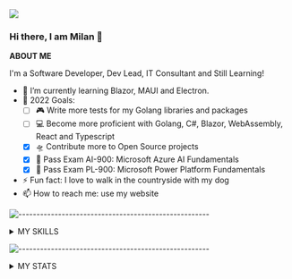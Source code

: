 <img src="https://metrics.lecoq.io/lesichkovm?template=classic&base=header%2C%20activity%2C%20community%2C%20repositories%2C%20metadata&base.indepth=false&base.hireable=false&base.skip=false&config.timezone=Europe%2FLondon&config.display=wide" />


### Hi there, I am Milan 👋

<!--
**lesichkovm/lesichkovm** is a ✨ _special_ ✨ repository because its `README.md` (this file) appears on your GitHub profile.

Here are some ideas to get you started:

- 🔭 I’m currently working on ...
- 🌱 I’m currently learning ...
- 👯 I’m looking to collaborate on ...
- 🤔 I’m looking for help with ...
- 💬 Ask me about ...
- 😄 Pronouns: ...
- ⚡ Fun fact: ...
-->


**ABOUT ME**

I'm a Software Developer, Dev Lead, IT Consultant and Still Learning!
- 🌱 I’m currently learning Blazor, MAUI and Electron.
- 🥅 2022 Goals: 
  - [ ] 🎮 Write more tests for my Golang libraries and packages
  - [ ] 💻 Become more proficient with Golang, C#, Blazor, WebAssembly, React and Typescript
  - [x] 🛸 Contribute more to Open Source projects
  - [x] 📄 Pass Exam AI-900: Microsoft Azure AI Fundamentals
  - [x] 📄 Pass Exam PL-900: Microsoft Power Platform Fundamentals
- ⚡ Fun fact: I love to walk in the countryside with my dog
- 📫 How to reach me: use my website

![-----------------------------------------------------](https://raw.githubusercontent.com/andreasbm/readme/master/assets/lines/aqua.png)

<details>
  <summary>MY SKILLS </summary>
  
  <div align="center"><i>Languages, Frameworks and Databases are ordered by proficiency (highest to lowest)</i></div>
  
  <div align="center" style="margin: 10px 0px 10px 0px;"><b>Languages</b></div>
  
  <div align="center" style="margin: 10px 0px 10px 0px;">
    <img alt="Java" title="Java" width="35px" src="https://cdn.jsdelivr.net/gh/devicons/devicon/icons/java/java-original.svg" />
    <img alt="JavaScript" title="JavaScript" width="35px" src="https://cdn.jsdelivr.net/gh/devicons/devicon/icons/javascript/javascript-original.svg" />
    <img alt="C#" title="C#" width="35px" src="https://cdn.jsdelivr.net/gh/devicons/devicon/icons/csharp/csharp-original.svg" />
    <img alt="Bash" title="Bash" width="35px" src="https://cdn.jsdelivr.net/gh/devicons/devicon/icons/bash/bash-original.svg" />
    <img alt="HTML5" title="HTML5" width="35px" src="https://cdn.jsdelivr.net/gh/devicons/devicon/icons/html5/html5-original.svg" />
    <img alt="PHP" title="PHP" width="35px" src="https://cdn.jsdelivr.net/gh/devicons/devicon/icons/php/php-original.svg" />
    <img alt="CSS3" title="CSS3" width="35px" src="https://cdn.jsdelivr.net/gh/devicons/devicon/icons/css3/css3-original.svg" />
    <img alt="Golang" title="Golang" width="35px" src="https://cdn.jsdelivr.net/gh/devicons/devicon/icons/go/go-original.svg" />
  </div>
  
  <div align="center" style="margin: 10px 0px 10px 0px;"><b>Frameworks and Libraries</b></div>
  
  <div align="center" style="margin: 10px 0px 10px 0px;">
    <img alt=".NET" title="Svelte" width="35px" src="https://cdn.jsdelivr.net/gh/devicons/devicon/icons/dotnet/dotnet-original.svg" />
    <img alt="Vue" title="Vue" width="35px" src="https://cdn.jsdelivr.net/gh/devicons/devicon/icons/vuejs/vuejs-original.svg" />
    <img alt="Laravel" title="Laravel" width="35px" src="https://cdn.jsdelivr.net/gh/devicons/devicon/icons/laravel/laravel-plain.svg" />
    <img alt="Discord.js" title="Discord.js" width="35px" src="https://cdn.jsdelivr.net/gh/devicons/devicon/icons/discordjs/discordjs-original.svg" />
    <img alt="Node.js" title="Node.js" width="35px" src="https://cdn.jsdelivr.net/gh/devicons/devicon/icons/nodejs/nodejs-original.svg" />
    <img alt="React" title="React" width="35px" src="https://cdn.jsdelivr.net/gh/devicons/devicon/icons/react/react-original.svg" />
    <img alt="Meteor" title="Meteor" width="35px" src="https://cdn.jsdelivr.net/gh/devicons/devicon/icons/meteor/meteor-original.svg" />
  </div>

  <div align="center" style="margin: 10px 0px 10px 0px;"><b>Databases</b></div>
  
  <div align="center" style="margin: 10px 0px 10px 0px;">
    <img alt="Azure SQL Database" title="Azure SQL Database" width="35px" src="https://code.benco.io/icon-collection/azure-docs/sql-database.svg" />
    <img alt="MariaDB" title="MariaDB" width="35px" src="https://mariadb.com/wp-content/uploads/2019/11/mariadb-logo-vertical_blue.svg" />
    <img alt="MySQL" title="MySQL" width="35px" src="https://cdn.jsdelivr.net/gh/devicons/devicon/icons/mysql/mysql-original.svg" />
    <img alt="SQLite" title="SQLite" width="35px" src="https://cdn.jsdelivr.net/gh/devicons/devicon/icons/sqlite/sqlite-original.svg" />
    <img alt="MongoDB" title="MongoDB" width="35px" src="https://cdn.jsdelivr.net/gh/devicons/devicon/icons/mongodb/mongodb-original.svg" />
  </div>

  <div align="center" style="margin: 10px 0px 10px 0px;"><b>IDE's and Code Editors</b></div>
  
  <div align="center" style="margin: 10px 0px 10px 0px;">
    <img alt="Visual Studio Code" title="Visual Studio Code" width="35px" src="https://cdn.jsdelivr.net/gh/devicons/devicon/icons/vscode/vscode-original.svg" />
    <img alt="Android Studio" title="Android Studio" width="35px" src="https://cdn.jsdelivr.net/gh/devicons/devicon/icons/androidstudio/androidstudio-original.svg" />
    <img alt="WebStorm" title="WebStorm" width="35px" src="https://cdn.freebiesupply.com/logos/large/2x/webstorm-icon-logo-svg-vector.svg" />
    <img alt="PHPStorm" title="PHPStorm" width="35px" src="https://cdn.freebiesupply.com/logos/large/2x/phpstorm-1-logo-svg-vector.svg" />
    <img alt="IntelliJ" title="IntelliJ" width="35px" src="https://cdn.freebiesupply.com/logos/large/2x/intellij-idea-1-logo-svg-vector.svg" />
    <img alt="Netbeans" title="Netbeans" width="35px" src="https://upload.wikimedia.org/wikipedia/commons/9/98/Apache_NetBeans_Logo.svg" />
    <img alt="Visual Studio" title="Visual Studio" width="35px" src="https://cdn.jsdelivr.net/gh/devicons/devicon/icons/visualstudio/visualstudio-plain.svg" />
  </div>
    
  <div align="center" style="margin: 10px 0px 10px 0px;"><b>Tools</b></div>
  
  <div align="center" style="margin: 10px 0px 10px 0px;">
    <img alt="Git" title="Git" width="35px" src="https://cdn.jsdelivr.net/gh/devicons/devicon/icons/git/git-original.svg" />
    <picture>
      <source media="(prefers-color-scheme: dark)" srcset="https://user-images.githubusercontent.com/43886029/180790910-37fc43da-eb83-4db6-9079-469fe83be1d5.svg">
      <img alt="GitHub" title="GitHub" width="35px"  src="https://cdn.jsdelivr.net/gh/devicons/devicon/icons/github/github-original.svg">
    </picture>
    <img alt="GitLab" title="GitLab" width="35px" src="https://cdn.jsdelivr.net/gh/devicons/devicon/icons/gitlab/gitlab-original.svg" />
    <img alt="BitBucket" title="BitBucket" width="35px" src="https://cdn.jsdelivr.net/gh/devicons/devicon/icons/bitbucket/bitbucket-original.svg" />
    <img alt="Azure DevOps" title="Azure DevOps" width="35px" src="https://cdn.jsdelivr.net/npm/simple-icons@3.13.0/icons/azuredevops.svg" />
    <img alt="Azure" title="Azure" width="35px" src="https://cdn.jsdelivr.net/gh/devicons/devicon/icons/azure/azure-original.svg" />
    <img alt="Azure Data Factory" title="Azure Data Factory" width="35px" src="https://code.benco.io/icon-collection/azure-docs/data-factory.svg" />
    <img alt="Azure Logic Apps" title="Azure Logic Apps" width="35px" src="https://code.benco.io/icon-collection/azure-docs/logic-apps.svg" />
    <img alt="Power BI" title="Power BI" width="35px" src="https://powerbi.microsoft.com/pictures/application-logos/svg/powerbi.svg" />
    <img alt="Jira" title="Jira" width="35px" src="https://cdn.jsdelivr.net/gh/devicons/devicon/icons/jira/jira-original.svg" />
    <img alt="Confluence" title="Confluence" width="35px" src="https://cdn.jsdelivr.net/gh/devicons/devicon/icons/confluence/confluence-original.svg" />
    <img alt="Trello" title="Trello" width="35px" src="https://cdn.jsdelivr.net/gh/devicons/devicon/icons/trello/trello-plain.svg" />
    <img alt="IFTTT" title="IFTTT" width="35px" src="https://cdn.jsdelivr.net/gh/devicons/devicon/icons/ifttt/ifttt-original.svg" />
    <img alt="Jenkins" title="Jenkins" width="35px" src="https://cdn.jsdelivr.net/gh/devicons/devicon/icons/jenkins/jenkins-original.svg" />
  </div>

  <div align="center" style="margin: 10px 0px 10px 0px;"><b>Operating Systems</b></div>

  <div align="center" style="margin: 10px 0px 10px 0px;">
    <img alt="Windows 10" title="Windows 10" width="35px" src="https://upload.wikimedia.org/wikipedia/commons/4/48/Windows_logo_-_2012_%28dark_blue%29.svg" />
    <img alt="Linux" title="Linux" width="35px" src="https://cdn.jsdelivr.net/gh/devicons/devicon/icons/linux/linux-original.svg" />
    <img alt="Ubuntu" title="Ubuntu" width="35px" src="https://cdn.jsdelivr.net/gh/devicons/devicon/icons/ubuntu/ubuntu-plain.svg" />
  </div>
</details>
  
 ![-----------------------------------------------------](https://raw.githubusercontent.com/andreasbm/readme/master/assets/lines/aqua.png)

  
<details>
  <summary>MY STATS</summary>  
  
  <img align="left" width="100%" alt="lesichkovm's GitHub Stats" src="https://github-readme-stats.vercel.app/api?username=lesichkovm&&theme=react-dark&show_icons=true&hide_border=true&bg_color=0d1117&title_color=22eded&icon_color=22eded&text_color=cacaca&color=22eded&border_radius=0&count_private=true" />
  
  <img align="left" width="100%" alt="lesichkovm's GitHub Contributions Graph" src="https://activity-graph.herokuapp.com/graph?username=lesichkovm&theme=react-dark&bg_color=0d1117&color=22eded&line=22eded&point=00000000&area=true&area_color=22EDED&hide_border=true&custom_title=Contributions">
<!-- 
![Code Time](http://img.shields.io/badge/Code%20Time-242%20hrs%2029%20mins-blue)

![Profile Views](http://img.shields.io/badge/Profile%20Views-204-blue)

![Lines of code](https://img.shields.io/badge/From%20Hello%20World%20I%27ve%20Written-72%20Thousand%20lines%20of%20code-blue) 
-->
</details>

